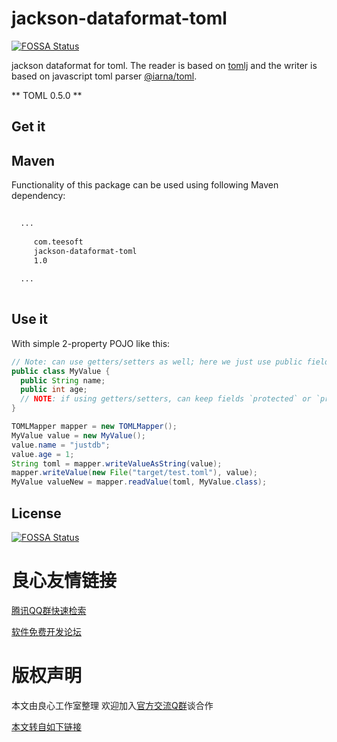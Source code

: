 # jackson-dataformat-toml

[![FOSSA Status](https://app.fossa.io/api/projects/git%2Bgithub.com%2Fjustdb%2Fjackson-dataformat-toml.svg?type=shield)](https://app.fossa.io/projects/git%2Bgithub.com%2Fjustdb%2Fjackson-dataformat-toml?ref=badge_shield)

jackson dataformat for toml. The reader is based on [tomlj](http://u.720life.cn/g/54145d0471d91890860f7f8463c0304614f024fde982342860014e586f26ee35) and the writer is based on javascript toml parser [@iarna/toml](http://u.720life.cn/g/920c024f0b8c5aa5e32c4f88af4e6c96f5f623c62e2699ca81a1f8814aade640fef191ec693e412030c7d0e120850158).  

** TOML 0.5.0 **

## Get it

## Maven

Functionality of this package can be used using following Maven dependency:

```xml
 
  ...
   
     com.teesoft 
     jackson-dataformat-toml 
     1.0 
   
  ...
 
```

## Use it

With simple 2-property POJO like this:

```java
// Note: can use getters/setters as well; here we just use public fields directly:
public class MyValue {
  public String name;
  public int age;
  // NOTE: if using getters/setters, can keep fields `protected` or `private`
}
```

```java
TOMLMapper mapper = new TOMLMapper();
MyValue value = new MyValue();
value.name = "justdb";
value.age = 1;
String toml = mapper.writeValueAsString(value);
mapper.writeValue(new File("target/test.toml"), value);
MyValue valueNew = mapper.readValue(toml, MyValue.class);
```

## License

[![FOSSA Status](https://app.fossa.io/api/projects/git%2Bgithub.com%2Fjustdb%2Fjackson-dataformat-toml.svg?type=large)](https://app.fossa.io/projects/git%2Bgithub.com%2Fjustdb%2Fjackson-dataformat-toml?ref=badge_large)


 # 良心友情链接

[腾讯QQ群快速检索](http://u.720life.cn/s/8cf73f7c)

[软件免费开发论坛](http://u.720life.cn/s/bbb01dc0)

# 版权声明 

本文由良心工作室整理 欢迎加入[官方交流Q群](https://u.720life.cn/s/f2316816)谈合作

[本文转自如下链接](http://u.720life.cn/g/2e71d0f0a5c601172267ba20d3a43c6e3bb24c5b773fa675ba183230101dcb9e8f9cd713c1573697c567e63a3fc4183cabd3afd77fe9123ca82d44cb02f9292568f35be5b43928ee0fa13a3076021e6d)